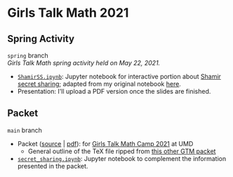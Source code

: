 # Girls Talk Math 2021

## Spring Activity
`spring` branch  
*Girls Talk Math spring activity held on May 22, 2021.*

- [`ShamirSS.ipynb`](ShamirSS.ipynb): Jupyter notebook for interactive portion about [Shamir secret sharing](https://en.wikipedia.org/wiki/Shamir%27s_Secret_Sharing); adapted from my original notebook [here](https://github.com/nglaeser/crypto-glossary/blob/main/ShamirSS.ipynb).
- Presentation: I'll upload a PDF version once the slides are finished.

## Packet
`main` branch

- Packet ([source](main.tex) | [pdf](main.pdf)): for [Girls Talk Math Camp 2021](http://gtm.math.umd.edu/virtualcamp2021.html) at UMD
    - General outline of the TeX file ripped from [this other GTM packet](https://github.com/Girls-Talk-Math/curriculum/tree/master/RSA-Encryption-Cryptography)
- [`secret_sharing.ipynb`](): Jupyter notebook to complement the information presented in the packet.